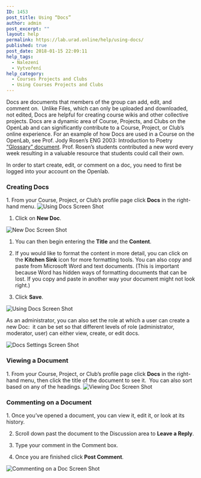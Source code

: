 ```yaml
---
ID: 1453
post_title: Using “Docs”
author: admin
post_excerpt: ""
layout: help
permalink: https://lab.urad.online/help/using-docs/
published: true
post_date: 2018-01-15 22:09:11
help_tags:
  - Nalezení
  - Vytvoření
help_category:
  - Courses Projects and Clubs
  - Using Courses Projects and Clubs
---
```

Docs are documents that members of the group can add, edit, and comment on.  Unlike Files, which can only be uploaded and downloaded, not edited, Docs are helpful for creating course wikis and other collective projects. Docs are a dynamic area of Course, Projects, and Clubs on the OpenLab and can significantly contribute to a Course, Project, or Club’s online experience. For an example of how Docs are used in a Course on the OpenLab, see Prof. Jody Rosen’s ENG 2003: Introduction to Poetry <a href="https://lab.urad.online/groups/eng-2003-introduction-to-poetry/docs/glossary-3">“Glossary” document</a>. Prof. Rosen’s students contributed a new word every week resulting in a valuable resource that students could call their own.

In order to start create, edit, or comment on a doc, you need to first be logged into your account on the Openlab.
<h3><strong>Creating Docs</strong></h3>
1. From your Course, Project, or Club’s profile page click <strong>Docs</strong> in the right-hand menu.

<img class="alignnone wp-image-36694 size-full" src="https://openlab.citytech.cuny.edu/wp-content/uploads/2012/09/Using_Docs_1_v2.png" alt="Using Docs Screen Shot" />

1. Click on <strong>New Doc</strong>.

<img class="alignnone wp-image-36695 size-full" src="https://openlab.citytech.cuny.edu/wp-content/uploads/2012/09/Using_Docs_2_v2.png" alt="New Doc Screen Shot" />

1. You can then begin entering the <strong>Title</strong> and the <strong>Content</strong>.

2. If you would like to format the content in more detail, you can click on the <strong>Kitchen Sink</strong> icon for more formatting tools. You can also copy and paste from Microsoft Word and text documents. (This is important because Word has hidden ways of formatting documents that can be lost. If you copy and paste in another way your document might not look right.)

3. Click <strong>Save</strong>.

<img class="alignnone wp-image-36696 size-full" src="https://openlab.citytech.cuny.edu/wp-content/uploads/2012/09/Using_Docs_3_v2.png" alt="Using Docs Screen Shot" />

As an administrator, you can also set the role at which a user can create a new Doc:  it can be set so that different levels of role (administrator, moderator, user) can either view, create, or edit docs.

<img class="alignnone wp-image-36697 size-full" src="https://openlab.citytech.cuny.edu/wp-content/uploads/2012/09/Using_Docs_4_v2.png" alt="Docs Settings Screen Shot" />
<h3><strong>Viewing a Document</strong></h3>
1. From your Course, Project, or Club’s profile page click <strong>Docs</strong> in the right-hand menu, then click the title of the document to see it.  You can also sort based on any of the headings.

<img class="alignnone wp-image-36698 size-full" src="https://openlab.citytech.cuny.edu/wp-content/uploads/2012/09/Using_Docs_5_v2.png" alt="Viewing Doc Screen Shot" />
<h3><strong>Commenting on a Document</strong></h3>
1. Once you’ve opened a document, you can view it, edit it, or look at its history.

2. Scroll down past the document to the Discussion area to <strong>Leave a Reply</strong>.

3. Type your comment in the Comment box.

4. Once you are finished click <strong>Post Comment</strong>.

<img class="alignnone wp-image-36699 size-full" src="https://openlab.citytech.cuny.edu/wp-content/uploads/2012/09/Using_Docs_6_v2.png" alt="Commenting on a Doc Screen Shot" />